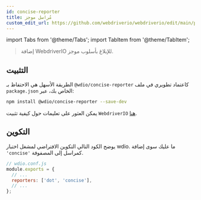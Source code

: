 ```yaml
---
id: concise-reporter
title: مُراسل موجز
custom_edit_url: https://github.com/webdriverio/webdriverio/edit/main/packages/wdio-concise-reporter/README.md
---
```


import Tabs from '@theme/Tabs';
import TabItem from '@theme/TabItem';

> إضافة WebdriverIO للإبلاغ بأسلوب موجز.

## التثبيت

الطريقة الأسهل هي الاحتفاظ بـ `@wdio/concise-reporter` كاعتماد تطويري في ملف `package.json` الخاص بك، عبر:

```sh
npm install @wdio/concise-reporter --save-dev
```

يمكن العثور على تعليمات حول كيفية تثبيت `WebdriverIO` [هنا](https://webdriver.io/docs/gettingstarted).

## التكوين

يوضح الكود التالي التكوين الافتراضي لمشغل اختبار wdio. ما عليك سوى إضافة `'concise'` كمراسل
إلى المصفوفة.

```js
// wdio.conf.js
module.exports = {
  // ...
  reporters: ['dot', 'concise'],
  // ...
};
```